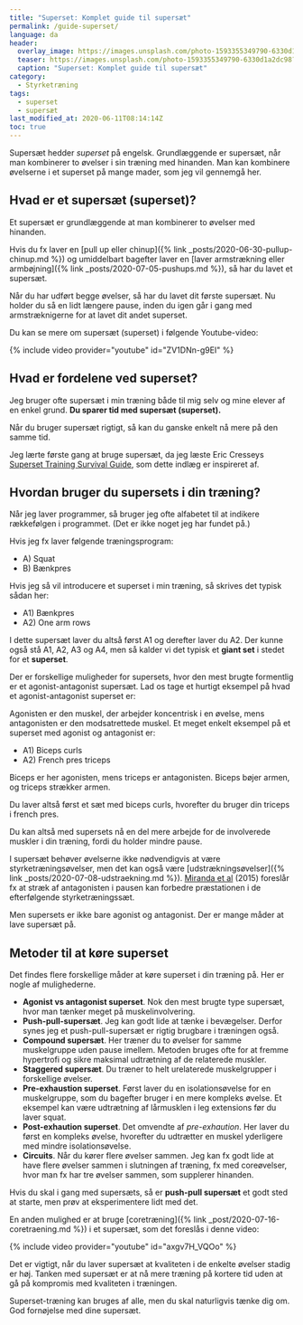 ```yaml
---
title: "Superset: Komplet guide til supersæt"
permalink: /guide-superset/
language: da
header:
  overlay_image: https://images.unsplash.com/photo-1593355349790-6330d1a2dc98?ixlib=rb-1.2.1&ixid=eyJhcHBfaWQiOjEyMDd9&auto=format&fit=crop&w=1950&q=80
  teaser: https://images.unsplash.com/photo-1593355349790-6330d1a2dc98?ixlib=rb-1.2.1&ixid=eyJhcHBfaWQiOjEyMDd9&auto=format&fit=crop&w=400&q=80
  caption: "Superset: Komplet guide til supersæt"
category:
  - Styrketræning
tags:
  - superset
  - supersæt
last_modified_at: 2020-06-11T08:14:14Z
toc: true
---
```


Supersæt hedder _superset_ på engelsk. Grundlæggende er supersæt, når man kombinerer to øvelser i sin træning med hinanden. Man kan kombinere øvelserne i et superset på mange mader, som jeg vil gennemgå her.

## Hvad er et supersæt (superset)?

Et supersæt er grundlæggende at man kombinerer to øvelser med hinanden.

Hvis du fx laver en [pull up eller chinup]({% link _posts/2020-06-30-pullup-chinup.md %}) og umiddelbart bagefter laver en [laver armstrækning eller armbøjning]({% link _posts/2020-07-05-pushups.md %}), så har du lavet et supersæt.

Når du har udført begge øvelser, så har du lavet dit første supersæt. Nu holder du så en lidt længere pause, inden du igen går i gang med armstræknigerne for at lavet dit andet superset.

Du kan se mere om supersæt (superset) i følgende Youtube-video:

{% include video provider="youtube" id="ZV1DNn-g9EI" %}

## Hvad er fordelene ved superset?

Jeg bruger ofte supersæt i min træning både til mig selv og mine elever af en enkel grund. **Du sparer tid med supersæt (superset).**

Når du bruger supersæt rigtigt, så kan du ganske enkelt nå mere på den samme tid.

Jeg lærte første gang at bruge supersæt, da jeg læste Eric Cresseys [Superset Training Survival Guide](https://ericcressey.com/superset-training-survival-guide), som dette indlæg er inspireret af.

## Hvordan bruger du supersets i din træning?

Når jeg laver programmer, så bruger jeg ofte alfabetet til at indikere rækkefølgen i programmet. (Det er ikke noget jeg har fundet på.)

Hvis jeg fx laver følgende træningsprogram:

- A) Squat
- B) Bænkpres

Hvis jeg så vil introducere et superset i min træning, så skrives det typisk sådan her:

- A1) Bænkpres
- A2) One arm rows

I dette supersæt laver du altså først A1 og derefter laver du A2. Der kunne også stå A1, A2, A3 og A4, men så kalder vi det typisk et **giant set** i stedet for et **superset**.

Der er forskellige muligheder for supersets, hvor den mest brugte formentlig er et agonist-antagonist supersæt. Lad os tage et hurtigt eksempel på hvad et agonist-antagonist superset er:

Agonisten er den muskel, der arbejder koncentrisk i en øvelse, mens antagonisten er den modsatrettede muskel. Et meget enkelt eksempel på et superset med agonist og antagonist er:

- A1) Biceps curls
- A2) French pres triceps

Biceps er her agonisten, mens triceps er antagonisten. Biceps bøjer armen, og triceps strækker armen.

Du laver altså først et sæt med biceps curls, hvorefter du bruger din triceps i french pres.

Du kan altså med supersets nå en del mere arbejde for de involverede muskler i din træning, fordi du holder mindre pause.

I supersæt behøver øvelserne ikke nødvendigvis at være styrketræningsøvelser, men det kan også være [udstrækningsøvelser]({% link _posts/2020-07-08-udstraekning.md %}). [Miranda et al](https://www.tandfonline.com/doi/abs/10.1080/15438627.2014.975812) (2015) foreslår fx at stræk af antagonisten i pausen kan forbedre præstationen i de efterfølgende styrketræningssæt.  

Men supersets er ikke bare agonist og antagonist. Der er mange måder at lave supersæt på.

## Metoder til at køre superset

Det findes flere forskellige måder at køre superset i din træning på. Her er nogle af mulighederne.

- **Agonist vs antagonist superset**. Nok den mest brugte type supersæt, hvor man tænker meget på muskelinvolvering.
- **Push-pull-supersæt**. Jeg kan godt lide at tænke i bevægelser. Derfor synes jeg et push-pull-supersæt er rigtig brugbare i træningen også.
- **Compound supersæt**. Her træner du to øvelser for samme muskelgruppe uden pause imellem. Metoden bruges ofte for at fremme hypertrofi og sikre maksimal udtrætning af de relaterede muskler.
- **Staggered supersæt**. Du træner to helt urelaterede muskelgrupper i forskellige øvelser.
- **Pre-exhaustion superset**. Først laver du en isolationsøvelse for en muskelgruppe, som du bagefter bruger i en mere kompleks øvelse. Et eksempel kan være udtrætning af lårmusklen i leg extensions før du laver squat.
- **Post-exhaution superset**. Det omvendte af _pre-exhaution_. Her laver du først en kompleks øvelse, hvorefter du udtrætter en muskel yderligere med mindre isolationsøvelse.
- **Circuits**. Når du kører flere øvelser sammen. Jeg kan fx godt lide at have flere øvelser sammen i slutningen af træning, fx med coreøvelser, hvor man fx har tre øvelser sammen, som supplerer hinanden.

Hvis du skal i gang med supersæts, så er **push-pull supersæt** et godt sted at starte, men prøv at eksperimentere lidt med det.

En anden mulighed er at bruge [coretræning]({% link _post/2020-07-16-coretraening.md %}) i et supersæt, som det foreslås i denne video:

{% include video provider="youtube" id="axgv7H_VQOo" %}

Det er vigtigt, når du laver supersæt at kvaliteten i de enkelte øvelser stadig er høj. Tanken med supersæt er at nå mere træning på kortere tid uden at gå på kompromis med kvaliteten i træningen.

Superset-træning kan bruges af alle, men du skal naturligvis tænke dig om. God fornøjelse med dine supersæt.
